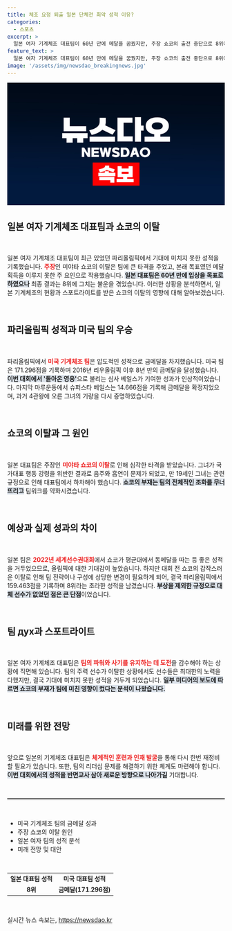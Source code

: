 ```yaml
---
title: 체조 요정 퇴출 일본 단체전 최악 성적 이유?
categories:
  - 스포츠
excerpt: >
  일본 여자 기계체조 대표팀이 60년 만에 메달을 꿈꿨지만, 주장 쇼코의 출전 중단으로 8위에 그쳤다. 미국은 바일스의 활약으로 금메달을 차지하며 정상에 복귀했다. 쇼코의 행동이 팀에 미친 영향은? 클릭해 확인해보세요!
feature_text: >
  일본 여자 기계체조 대표팀이 60년 만에 메달을 꿈꿨지만, 주장 쇼코의 출전 중단으로 8위에 그쳤다. 미국은 바일스의 활약으로 금메달을 차지하며 정상에 복귀했다. 쇼코의 행동이 팀에 미친 영향은? 클릭해 확인해보세요!
image: '/assets/img/newsdao_breakingnews.jpg'
---
```


<p><img src="/assets/img/newsdao_breakingnews.jpg" alt="pcversion 속보" /></p>

<h2 data-ke-size="size26">일본 여자 기계체조 대표팀과 쇼코의 이탈</h2>

<p data-ke-size="size16">&nbsp;</p>

<p>일본 여자 기계체조 대표팀이 최근 있었던 파리올림픽에서 기대에 미치지 못한 성적을 기록했습니다. <b><span style="color: #ee2323;">주장</span></b>인 미야타 쇼코의 이탈은 팀에 큰 타격을 주었고, 본래 목표였던 메달 획득을 이루지 못한 주 요인으로 작용했습니다. <b><span style="background-color: #21538527;">일본 대표팀은 60년 만에 입상을 목표로 하였으나</span></b> 최종 결과는 8위에 그치는 불운을 겪었습니다. 이러한 상황을 분석하면서, 일본 기계체조의 현황과 스포트라이트를 받은 쇼코의 이탈의 영향에 대해 알아보겠습니다.</p>

<p data-ke-size="size16">&nbsp;</p>

<h2 data-ke-size="size26">파리올림픽 성적과 미국 팀의 우승</h2>

<p data-ke-size="size16">&nbsp;</p>

<p>파리올림픽에서 <b><span style="color: #ee2323;">미국 기계체조 팀</span></b>은 압도적인 성적으로 금메달을 차지했습니다. 미국 팀은 171.296점을 기록하며 2016년 리우올림픽 이후 8년 만의 금메달을 달성했습니다. <b><span style="background-color: #21538527;">이번 대회에서 '돌아온 영웅'</span></b>으로 불리는 심사 베일스가 기여한 성과가 인상적이었습니다. 마지막 마루운동에서 슈퍼스타 베일스는 14.666점을 기록해 금메달을 확정지었으며, 과거 4관왕에 오른 그녀의 기량을 다시 증명하였습니다.</p>

<p data-ke-size="size16">&nbsp;</p>

<h2 data-ke-size="size26">쇼코의 이탈과 그 원인</h2>

<p data-ke-size="size16">&nbsp;</p>

<p>일본 대표팀은 주장인 <b><span style="color: #ee2323;">미야타 쇼코의 이탈</span></b>로 인해 심각한 타격을 받았습니다. 그녀가 국가대표 행동 강령을 위반한 결과로 음주와 흡연이 문제가 되었고, 만 19세인 그녀는 관련 규정으로 인해 대표팀에서 하차해야 했습니다. <b><span style="background-color: #21538527;">쇼코의 부재는 팀의 전체적인 조화를 무너뜨리고</span></b> 팀워크를 약화시켰습니다.</p>

<p data-ke-size="size16">&nbsp;</p>

<h2 data-ke-size="size26">예상과 실제 성과의 차이</h2>

<p data-ke-size="size16">&nbsp;</p>

<p>일본 팀은 <b><span style="color: #ee2323;">2022년 세계선수권대회</span></b>에서 쇼코가 평균대에서 동메달을 따는 등 좋은 성적을 거두었으므로, 올림픽에 대한 기대감이 높았습니다. 하지만 대회 전 쇼코의 갑작스러운 이탈로 인해 팀 전략이나 구성에 상당한 변경이 필요하게 되어, 결국 파리올림픽에서 159.463점을 기록하며 8위라는 초라한 성적을 남겼습니다. <b><span style="background-color: #21538527;">부상을 제외한 규정으로 대체 선수가 없었던 점은 큰 단점</span></b>이었습니다.</p>

<p data-ke-size="size16">&nbsp;</p>

<h2 data-ke-size="size26">팀 дух과 스포트라이트</h2>

<p data-ke-size="size16">&nbsp;</p>

<p>일본 여자 기계체조 대표팀은 <b><span style="color: #ee2323;">팀의 파워와 사기를 유지하는 데 도전</span></b>을 감수해야 하는 상황에 직면해 있습니다. 팀의 주력 선수가 이탈한 상황에서도 선수들은 최대한의 노력을 다했지만, 결국 기대에 미치지 못한 성적을 거두게 되었습니다. <b><span style="background-color: #21538527;">일부 미디어의 보도에 따르면 쇼코의 부재가 팀에 미친 영향이 컸다는 분석이 나왔습니다.</span></b></p>

<p data-ke-size="size16">&nbsp;</p>

<h2 data-ke-size="size26">미래를 위한 전망</h2>

<p data-ke-size="size16">&nbsp;</p>

<p>앞으로 일본의 기계체조 대표팀은 <b><span style="color: #ee2323;">체계적인 훈련과 인재 발굴</span></b>을 통해 다시 한번 재정비할 필요가 있습니다. 또한, 팀의 리더십 문제를 해결하기 위한 체계도 마련해야 합니다. <b><span style="background-color: #21538527;">이번 대회에서의 성적을 반면교사 삼아 새로운 방향으로 나아가길</span></b> 기대합니다.</p>

<p data-ke-size="size16">&nbsp;</p>

<hr style="height: 2px;">

<p data-ke-size="size16">&nbsp;</p>

<ul>
  <li>미국 기계체조 팀의 금메달 성과</li>
  <li>주장 쇼코의 이탈 원인</li>
  <li>일본 여자 팀의 성적 분석</li>
  <li>미래 전망 및 대안</li>
</ul>

<p data-ke-size="size16">&nbsp;</p>

<table style="width: 100%; border-collapse: collapse;">
  <tr>
    <td style="text-align: center; height: 17px;"><b>일본 대표팀 성적</b></td>
    <td style="text-align: center; height: 17px;"><b>미국 대표팀 성적</b></td>
  </tr>
  <tr>
    <td style="text-align: center; height: 17px;"><b>8위</b></td>
    <td style="text-align: center; height: 17px;"><b>금메달(171.296점)</b></td>
  </tr>
</table>

<p data-ke-size="size16">&nbsp;</p>
실시간 뉴스 속보는, <a href="https://newsdao.kr" rel="dofollow">https://newsdao.kr</a>


